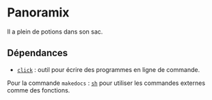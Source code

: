 # Panoramix

Il a plein de potions dans son sac.

## Dépendances

* [`click`](https://github.com/pallets/click) : outil pour écrire des programmes en ligne de commande.

Pour la commande `makedocs` : [`sh`](https://github.com/amoffat/sh) pour utiliser les commandes externes
comme des fonctions.
